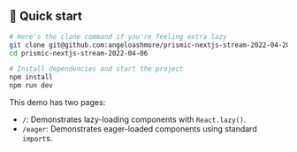 ## 🚀 Quick start

```bash
# Here's the clone command if you're feeling extra lazy
git clone git@github.com:angeloashmore/prismic-nextjs-stream-2022-04-20.git
cd prismic-nextjs-stream-2022-04-06

# Install dependencies and start the project
npm install
npm run dev
```

This demo has two pages:

- `/`: Demonstrates lazy-loading components with `React.lazy()`.
- `/eager`: Demonstrates eager-loaded components using standard `import`s.
